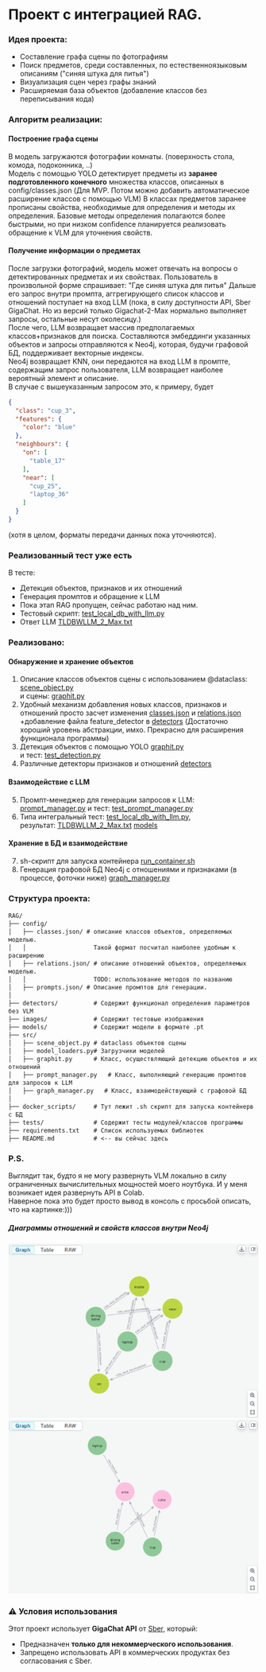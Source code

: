 # Проект с интеграцией RAG.

### Идея проекта:
- Составление графа сцены по фотографиям
- Поиск предметов, среди составленных, по естественноязыковым описаниям ("синяя штука для питья")
- Визуализация сцен через графы знаний
- Расширяемая база объектов (добавление классов без переписывания кода)

### Алгоритм реализации:
#### Построение графа сцены
В модель загружаются фотографии комнаты. (поверхность стола, комода, подоконника, ..)  
Модель с помощью YOLO детектирует предметы из **заранее подготовленного конечного** множества классов,
описанных в config/classes.json
(Для MVP. Потом можно добавить автоматическое расширение классов с помощью VLM)
В классах предметов заранее прописаны свойства, необходимые для определения и методы их определения.
Базовые методы определения полагаются более быстрыми,
но при низком confidence планируется реализовать обращение к VLM для уточнения свойств.

#### Получение информации о предметах
После загрузки фотографий, модель может отвечать на вопросы о детектированных предметах и их свойствах.
Пользователь в произвольной форме спрашивает: "Где синяя штука для питья"
Дальше его запрос внутри промпта, аггрегирующего список классов и отношений поступает на вход LLM
(пока, в силу доступности API, Sber GigaChat. Но из версий только Gigachat-2-Max нормально выполняет запросы, остальные несут околесицу.)  
После чего, LLM возвращает массив предполагаемых классов+признаков для поиска.
Составляются эмбеддинги указанных объектов и запросы отправляются к Neo4j,
которая, будучи графовой БД, поддерживает векторные индексы.  
Neo4j возвращает KNN, они передаются на вход LLM в промпте, содержащим запрос пользователя, LLM возвращает наиболее вероятный элемент и описание.  
В случае с вышеуказанным запросом это, к примеру, будет 
```json
{
  "class": "cup_3",
  "features": {
    "color": "blue"
  },
  "neighbours": {
    "on": [
      "table_17"
    ],
    "near": [
      "cup_25",
      "laptop_36"
    ]
  }
}
```
(хотя в целом, форматы передачи данных пока уточняются).

### Реализованный тест уже есть
В тесте:
- Детекция объектов, признаков и их отношений
- Генерация промптов и обращение к LLM
- Пока этап RAG пропущен, сейчас работаю над ним.
- Тестовый скрипт: [test_local_db_with_llm.py](tests/test_local_db_with_llm.py)  
- Ответ LLM [TLDBWLLM_2_Max.txt](llm_responses/TLDBWLLM_2_Max.txt)

### Реализовано:
#### Обнаружение и хранение объектов
1. Описание классов объектов сцены с использованием @dataclass: [scene_object.py](src/scene_object.py)  
и сцены: [graphit.py](src/graphit.py)
2. Удобный механизм добавления новых классов, признаков и отношений просто засчет изменения [classes.json](config/classes.json) и [relations.json](config/relations.json)
 +добавление файла feature_detector в [detectors](detectors) (Достаточно хороший уровень абстракции, имхо. Прекрасно для расширения функционала программы)
3. Детекция объектов с помощью YOLO [graphit.py](src/graphit.py)   
и тест: [test_detection.py](tests/test_detection.py)
4. Различные детекторы признаков и отношений [detectors](detectors)

#### Взаимодействие с LLM
5. Промпт-менеджер для генерации запросов к LLM: [prompt_manager.py](src/prompt_manager.py) и тест: [test_prompt_manager.py](tests/test_prompt_manager.py)
6. Типа интегральный тест: [test_local_db_with_llm.py](tests/test_local_db_with_llm.py),  
результат: [TLDBWLLM_2_Max.txt](llm_responses/TLDBWLLM_2_Max.txt) 
[models](models)
#### Хранение в БД и взаимодействие
7. sh-скрипт для запуска контейнера [run_container.sh](docker_scripts/run_container.sh)
8. Генерация графовой БД Neo4j с отношениями и признаками (в процессе, фоточки ниже) [graph_manager.py](src/graph_manager.py)


### Структура проекта:
```
RAG/  
├── config/  
│   ├── classes.json/ # описание классов объектов, определяемых моделью.  
│   │                   Такой формат посчитал наиболее удобным к расширению  
│   ├── relations.json/ # описание отношений объектов, определяемых моделью.  
│   │                   TODO: использование методов по названию  
│   ├── prompts.json/ # Описание промптов для генерации.  
│  
├── detectors/          # Содержит функционал определения параметров без VLM  
├── images/             # Содержит тестовые изображения  
├── models/             # Содержит модели в формате .pt  
├── src/  
│   ├── scene_object.py # dataclass объектов сцены  
│   ├── model_loaders.py# Загрузчики моделей  
│   ├── graphit.py      # Класс, осуществляющий детекцию объектов и их отношений  
│   ├── prompt_manager.py   # Класс, выполняющий генерацию промптов для запросов к LLM  
│   ├── graph_manager.py   # Класс, взаимодействующий с графовой БД  
│  
├── docker_scripts/     # Тут лежит .sh скрипт для запуска контейнерв с БД  
├── tests/              # Содержит тесты модулей/классов программы  
├── requirements.txt    # Список используемых библиотек  
├── README.md           # <-- вы сейчас здесь     
```


### P.S.
Выглядит так, будто я не могу развернуть VLM локально в силу ограниченных
вычислительных мощностей моего ноутбука. И у меня возникает идея развернуть API в Colab.  
Наверное пока это будет просто вывод в консоль с просьбой описать, что на картинке:)))

##### Диаграммы отношений и свойств классов внутри Neo4j
![features_db.png](images/readme_content/features_db.png)
![features_db2.png](images/readme_content/features_db2.png)

### ⚠️ Условия использования  
Этот проект использует **GigaChat API** от [Sber](https://developers.sber.ru/docs/ru/gigachat/api/overview), который:  
- Предназначен **только для некоммерческого использования**.  
- Запрещено использовать API в коммерческих продуктах без согласования с Sber.  
